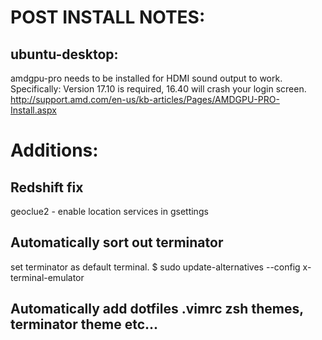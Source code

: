 # POST INSTALL NOTES:
## ubuntu-desktop:
amdgpu-pro needs to be installed for HDMI sound output to work.
Specifically: Version 17.10 is required, 16.40 will crash your login screen.
http://support.amd.com/en-us/kb-articles/Pages/AMDGPU-PRO-Install.aspx

# Additions:
## Redshift fix
geoclue2 - enable location services in gsettings

## Automatically sort out terminator
set terminator as default terminal.
$ sudo update-alternatives --config x-terminal-emulator

## Automatically add dotfiles .vimrc zsh themes, terminator theme etc...

